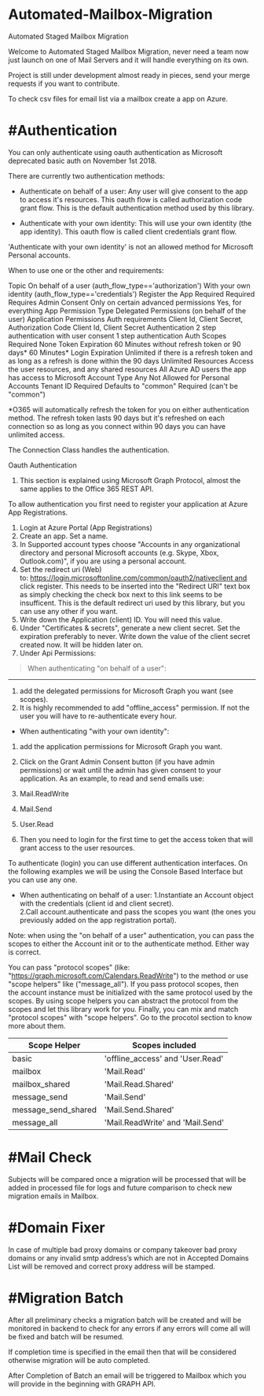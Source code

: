 # Automated-Mailbox-Migration
Automated Staged Mailbox Migration

Welcome to Automated Staged Mailbox Migration, never need a team now just launch on one of Mail Servers and it will handle everything on its own.

Project is still under development almost ready in pieces, send your merge requests if you want to contribute.

To check csv files for email list via a mailbox create a app on Azure.

#Authentication
===============

You can only authenticate using oauth authentication as Microsoft deprecated basic auth on November 1st 2018.

There are currently two authentication methods:

* Authenticate on behalf of a user: Any user will give consent to the app to access it's resources. This oauth flow is called authorization code grant flow. This is the default authentication method used by this library.

* Authenticate with your own identity: This will use your own identity (the app identity). This oauth flow is called client credentials grant flow.

'Authenticate with your own identity' is not an allowed method for Microsoft Personal accounts.

When to use one or the other and requirements:


Topic
On behalf of a user (auth_flow_type=='authorization')
With your own identity (auth_flow_type=='credentials')
Register the App
Required
Required
Requires Admin Consent
Only on certain advanced permissions
Yes, for everything
App Permission Type
Delegated Permissions (on behalf of the user)
Application Permissions
Auth requirements
Client Id, Client Secret, Authorization Code
Client Id, Client Secret
Authentication
2 step authentication with user consent
1 step authentication
Auth Scopes
Required
None
Token Expiration
60 Minutes without refresh token or 90 days*
60 Minutes*
Login Expiration
Unlimited if there is a refresh token and as long as a refresh is done within the 90 days
Unlimited
Resources
Access the user resources, and any shared resources
All Azure AD users the app has access to
Microsoft Account Type
Any
Not Allowed for Personal Accounts
Tenant ID Required
Defaults to "common"
Required (can't be "common")


*O365 will automatically refresh the token for you on either authentication method. The refresh token lasts 90 days but it's refreshed on each connection so as long as you connect within 90 days you can have unlimited access.

The Connection Class handles the authentication.

Oauth Authentication

1. This section is explained using Microsoft Graph Protocol, almost the same applies to the Office 365 REST API.

To allow authentication you first need to register your application at Azure App Registrations.
1. Login at Azure Portal (App Registrations)
2. Create an app. Set a name.
3. In Supported account types choose "Accounts in any organizational directory and personal Microsoft accounts (e.g. Skype, Xbox, Outlook.com)", if you are using a personal account.
4. Set the redirect uri (Web) to: https://login.microsoftonline.com/common/oauth2/nativeclient and click register. This needs to be inserted into the "Redirect URI" text box as simply checking the check box next to this link seems to be insufficent. This is the default redirect uri used by this library, but you can use any other if you want.
5. Write down the Application (client) ID. You will need this value.
6. Under "Certificates & secrets", generate a new client secret. Set the expiration preferably to never. Write down the value of the client secret created now. It will be hidden later on.
7. Under Api Permissions:

> When authenticating "on behalf of a user":
---
1. add the delegated permissions for Microsoft Graph you want (see scopes).
2. It is highly recommended to add "offline_access" permission. If not the user you will have to re-authenticate every hour.
* When authenticating "with your own identity":
1. add the application permissions for Microsoft Graph you want.
2. Click on the Grant Admin Consent button (if you have admin permissions) or wait until the admin has given consent to your application.
As an example, to read and send emails use:
3. Mail.ReadWrite
4. Mail.Send
5. User.Read



2. Then you need to login for the first time to get the access token that will grant access to the user resources.

To authenticate (login) you can use different authentication interfaces. On the following examples we will be using the Console Based Interface but you can use any one.

* When authenticating on behalf of a user:
1.Instantiate an Account object with the credentials (client id and client secret).
2.Call account.authenticate and pass the scopes you want (the ones you previously added on the app registration portal).


Note: when using the "on behalf of a user" authentication, you can pass the scopes to either the Account init or to the authenticate method. Either way is correct.


You can pass "protocol scopes" (like: "https://graph.microsoft.com/Calendars.ReadWrite") to the method or use "scope helpers" like ("message_all"). If you pass protocol scopes, then the account instance must be initialized with the same protocol used by the scopes. By using scope helpers you can abstract the protocol from the scopes and let this library work for you.
Finally, you can mix and match "protocol scopes" with "scope helpers". Go to the procotol section to know more about them.

Scope Helper | Scopes included
------------ | ---------------
basic        | 'offline_access' and 'User.Read'
mailbox      | 'Mail.Read'
mailbox_shared |'Mail.Read.Shared'
message_send | 'Mail.Send'
message_send_shared |'Mail.Send.Shared'
message_all |'Mail.ReadWrite' and 'Mail.Send'


#Mail Check
===========

Subjects will be compared once a migration will be processed that will be added in processed file for logs and future comparison to check new migration emails in Mailbox.

#Domain Fixer
=============

In case of multiple bad proxy domains or company takeover bad proxy domains or any invalid smtp address’s which are not in Accepted Domains List will be removed and correct proxy address will be stamped.

#Migration Batch
================

After all preliminary checks a migration batch will be created and will be monitored in backend to check for any errors if any errors will come all will be fixed and batch will be resumed.

If completion time is specified in the email then that will be considered otherwise migration will be auto completed.

After Completion of Batch an email will be triggered to Mailbox which you will provide in the beginning with GRAPH API.
